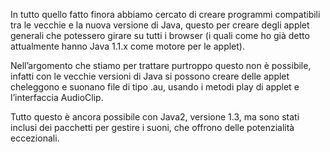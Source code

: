 In tutto quello fatto finora abbiamo cercato di creare programmi compatibili tra le vecchie e la nuova versione di Java, questo per creare degli applet generali che potessero girare su tutti i browser (i quali come ho già detto attualmente hanno Java 1.1.x come motore per le applet).

Nell’argomento che stiamo per trattare purtroppo questo non è possibile, infatti con le vecchie versioni di Java si possono creare delle applet cheleggono e suonano file di tipo .au, usando i metodi play di applet e l’interfaccia AudioClip.

Tutto questo è ancora possibile con Java2, versione 1.3, ma sono stati inclusi dei pacchetti per gestire i suoni, che offrono delle potenzialità eccezionali.